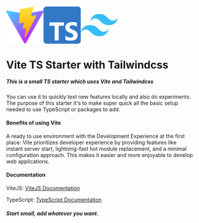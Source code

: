 <p style="width: 300px; display: flex; justify-content: space-around; align-items: center;">
    <img width="100" src="public/vite.svg" alt="Vite logo" />
    <img width="100" src="public/ts.svg" alt="TypeScript logo" />
    <img width="100" src="public/tailwindcss.svg" alt="Tailwindcss logo" />
</p>

<h1>Vite TS Starter with Tailwindcss</h1>
<h5>This is a small TS starter which uses Vite and Tailwindcss</h5>
<p>You can use it to quickly test new features locally and also do experiments. The purpose of this starter it's to make super quick all the basic setup needed to use TypeScript or packages to add.</p>

#### Benefits of using Vite

A ready to use environment with the Development Experience at the first place: Vite prioritizes developer experience by providing features like instant server start, lightning-fast hot module replacement, and a minimal configuration approach. This makes it easier and more enjoyable to develop web applications.

#### Documentation

ViteJS: [ViteJS Documentation](https://vitejs.dev)

TypeScript: [TypeScript Documentation](https://www.typescriptlang.org/)

##### Start small, add whatever you want.
